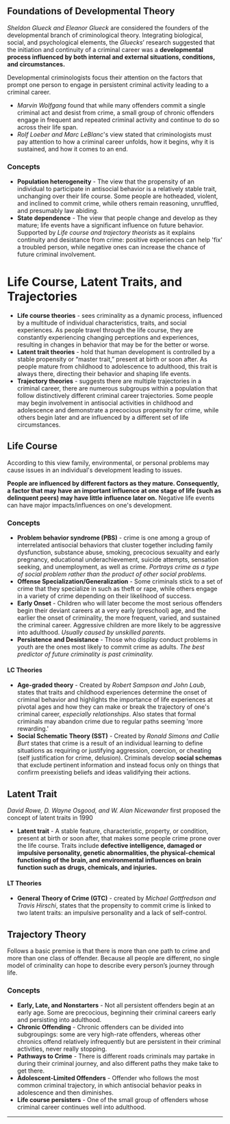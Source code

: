 ## Foundations of Developmental Theory
*Sheldon Glueck and Eleanor Glueck* are considered the founders of the developmental branch of criminological theory.
Integrating biological, social, and psychological elements, the *Gluecks*’ research suggested that the initiation and continuity of a criminal career was a **developmental process influenced by both internal and external situations, conditions, and circumstances.**

Developmental criminologists focus their attention on the factors that prompt one person to engage in persistent criminal activity leading to a criminal career.

- *Marvin Wolfgang* found that while many offenders commit a single criminal act and desist from crime, a small group of chronic offenders engage in frequent and repeated criminal activity and continue to do so across their life span.
- *Rolf Loeber and Marc LeBlanc*'s view stated that criminologists must pay attention to how a criminal career unfolds, how it begins, why it is sustained, and how it comes to an end.

### Concepts
- **Population heterogeneity** - The view that the propensity of an individual to participate in antisocial behavior is a relatively stable trait, unchanging over their life course. Some people are hotheaded, violent, and inclined to commit crime, while others remain reasoning, unruffled, and presumably law abiding.
- **State dependence** - The view that people change and develop as they mature; life events have a significant influence on future behavior. Supported by *Life course and trajectory theorists* as it explains continuity and desistance from crime: positive experiences can help 'fix' a troubled person, while negative ones can increase the chance of future criminal involvement. 


# Life Course, Latent Traits, and Trajectories
- **Life course theories** - sees criminality as a dynamic process, influenced by a multitude of individual characteristics, traits, and social experiences. As people travel through the life course, they are constantly experiencing changing perceptions and experiences, resulting in changes in behavior that may be for the better or worse.
- **Latent trait theories** - hold that human development is controlled by a stable propensity or “master trait,” present at birth or soon after. As people mature from childhood to adolescence to adulthood, this trait is always there, directing their behavior and shaping life events.
- **Trajectory theories** - suggests there are multiple trajectories in a criminal career, there are numerous subgroups within a population that follow distinctively different criminal career trajectories. Some people may begin involvement in antisocial activities in childhood and adolescence and demonstrate a precocious propensity for crime, while others begin later and are influenced by a different set of life circumstances. 

## Life Course
According to this view family, environmental, or personal problems may cause issues in an individual's development leading to issues. 

**People are influenced by different factors as they mature. Consequently, a factor that may have an important influence at one stage of life (such as delinquent peers) may have little influence later on.** Negative life events can have major impacts/influences on one's development.

### Concepts
- **Problem behavior syndrome (PBS)** - crime is one among a group of interrelated antisocial behaviors that cluster together including  family dysfunction, substance abuse, smoking, precocious sexuality and early pregnancy, educational underachievement, suicide attempts, sensation seeking, and unemployment, as well as crime. *Portrays crime as a type of social problem rather than the product of other social problems.*
- **Offense Specialization/Generalization** - Some criminals stick to a set of crime that they specialize in such as theft or rape, while others engage in a variety of crime depending on their likelihood of success.
- **Early Onset** - Children who will later become the most serious offenders begin their deviant careers at a very early (preschool) age, and the earlier the onset of criminality, the more frequent, varied, and sustained the criminal career. Aggressive children are more likely to be aggressive into adulthood. *Usually caused by unskilled parents*.
- **Persistence and Desistance** - Those who display conduct problems in youth are the ones most likely to commit crime as adults. *The best predictor of future criminality is past criminality.*

#### LC Theories
- **Age-graded theory** - Created by *Robert Sampson and John Laub*, states that traits and childhood experiences determine the onset of criminal behavior and highlights the importance of life experiences at pivotal ages and how they can make or break the trajectory of one's criminal career, *especially relationships*. Also states that formal criminals may abandon crime due to regular paths seeming 'more rewarding.' 
- **Social Schematic Theory (SST)** - Created by *Ronald Simons and Callie Burt* states that crime is a result of an individual learning to define situations as requiring or justifying aggression, coercion, or cheating (self justification for crime, delusion). Criminals develop **social schemas** that exclude pertinent information and instead focus only on things that confirm preexisting beliefs and ideas validifying their actions.

## Latent Trait
*David Rowe, D. Wayne Osgood, and W. Alan Nicewander* first proposed the concept of latent traits in 1990
- **Latent trait** - A stable feature, characteristic, property, or condition, present at birth or soon after, that makes some people crime prone over the life course. Traits include **defective intelligence, damaged or impulsive personality, genetic abnormalities, the physical-chemical functioning of the brain, and environmental influences on brain function such as drugs, chemicals, and injuries.**

#### LT Theories
- **General Theory of Crime (GTC)** - created by *Michael Gottfredson and Travis Hirschi*, states that the propensity to commit crime is linked to two latent traits: an impulsive personality and a lack of self-control.

## Trajectory Theory
Follows a basic premise is that there is more than one path to crime and more than one class of offender. Because all people are different, no single model of criminality can hope to describe every person’s journey through life.

### Concepts
- **Early, Late, and Nonstarters** - Not all persistent offenders begin at an early age. Some are precocious, beginning their criminal careers early and persisting into adulthood.
- **Chronic Offending** - Chronic offenders can be divided into subgroupings: some are very high-rate offenders, whereas other chronics offend relatively infrequently but are persistent in their criminal activities, never really stopping.
- **Pathways to Crime** - There is different roads criminals may partake in during their criminal journey, and also different paths they make take to get there.
- **Adolescent-Limited Offenders** - Offender who follows the most common criminal trajectory, in which antisocial behavior peaks in adolescence and then diminishes.
- **Life course persisters** - One of the small group of offenders whose criminal career continues well into adulthood.

---

